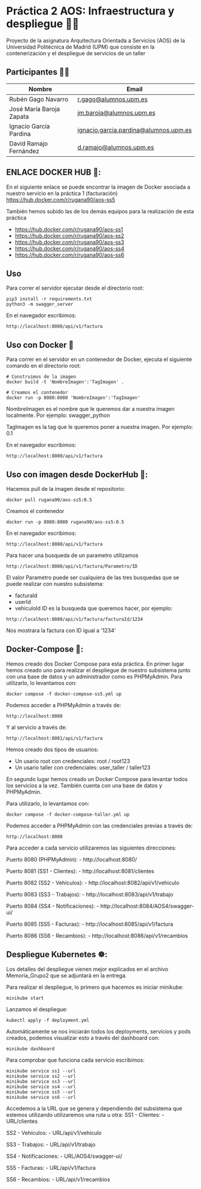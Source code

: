 # Práctica 2 AOS: Infraestructura y despliegue 👨‍🔧
Proyecto de la asignatura Arquitectura Orientada a Servicios (AOS) de la Universidad Politécnica de Madrid (UPM) que consiste en la contenerización y el despliegue de servicios de un taller

## Participantes 👨‍🎓

| Nombre | Email |
| ------ | ------ |
| Rubén Gago Navarro | r.gago@alumnos.upm.es |
| José María Baroja Zapata | jm.baroja@alumnos.upm.es |
| Ignacio García Pardina | ignacio.garcia.pardina@alumnos.upm.es |
| David Ramajo Fernández | d.ramajo@alumnos.upm.es |

## ENLACE DOCKER HUB 🐋:
En el siguiente enlace se puede encontrar la imagen de Docker asociada a nuestro servicio en la práctica 1 (facturación)
https://hub.docker.com/r/rugana90/aos-ss5

También hemos subido las de los demás equipos para la realización de esta práctica
- https://hub.docker.com/r/rugana90/aos-ss1
- https://hub.docker.com/r/rugana90/aos-ss2
- https://hub.docker.com/r/rugana90/aos-ss3
- https://hub.docker.com/r/rugana90/aos-ss4
- https://hub.docker.com/r/rugana90/aos-ss6

## Uso
Para correr el servidor ejecutar desde el directorio root:
```
pip3 install -r requirements.txt
python3 -m swagger_server
```

En el navegador escribimos:
```
http://localhost:8080/api/v1/factura
```

## Uso con Docker 🐋
Para correr en el servidor en un contenedor de Docker, ejecuta el siguiente comando en el directorio root:
```
# Construimos de la imagen
docker build -t 'NombreImagen':'TagImagen' .

# Creamos el contenedor
docker run -p 8080:8080 'NombreImagen':'TagImagen'
```
NombreImagen es el nombre que le queremos dar a nuestra imagen localmente. Por ejemplo: swagger_python

TagImagen es la tag que le queremos poner a nuestra imagen. Por ejemplo: 0.1

En el navegador escribimos:
```
http://localhost:8080/api/v1/factura
```

## Uso con imagen desde DockerHub 🐋:
Hacemos pull de la imagen desde el repositorio:
```
docker pull rugana90/aos-ss5:0.5
```
Creamos el contenedor
```
docker run -p 8080:8080 rugana90/aos-ss5:0.5
```
En el navegador escribimos:
```
http://localhost:8080/api/v1/factura
```
Para hacer una busqueda de un parametro utilizamos
```
http://localhost:8080/api/v1/factura/Parametro/ID
```
El valor Parametro puede ser cualquiera de las tres busquedas que se puede realizar con nuestro subsistema:
  - facturaId
  - userId
  - vehiculoId
ID es la busqueda que queremos hacer, por ejemplo:
```
http://localhost:8080/api/v1/factura/facturaId/1234
```
Nos mostrara la factura con ID igual a '1234'

## Docker-Compose 🐙:
Hemos creado dos Docker Compose para esta práctica.
En primer lugar hemos creado uno para realizar el despliegue de nuestro subsistema junto con una base de datos y un administrador como es PHPMyAdmin.
Para utilizarlo, lo levantamos con:
```
docker compose -f docker-compose-ss5.yml up
```
Podemos acceder a PHPMyAdmin a través de:
```
http://localhost:8080
```
Y al servicio a través de:
```
http://localhost:8081/api/v1/factura
```
Hemos creado dos tipos de usuarios:
 - Un usario root con credenciales: root / root123
 - Un usario taller con credenciales: user_taller / taller123

En segundo lugar hemos creado un Docker Compose para levantar todos los servicios a la vez. También cuenta con una base de datos y PHPMyAdmin.

Para utilizarlo, lo levantamos con:
```
docker compose -f docker-compose-taller.yml up
```
Podemos acceder a PHPMyAdmin con las credenciales previas a través de:
```
http://localhost:8080
```
Para acceder a cada servicio utilizaremos las siguientes direcciones:

Puerto 8080 (PHPMyAdmin):
    - http://localhost:8080/

Puerto 8081 (SS1 - Clientes):
    - http://localhost:8081/clientes

Puerto 8082 (SS2 - Vehículos):
    - http://localhost:8082/api/v1/vehiculo

Puerto 8083 (SS3 - Trabajos):
    - http://localhost:8083/api/v1/trabajo

Puerto 8084 (SS4 - Notificaciones):
    - http://localhost:8084/AOS4/swagger-ui/

Puerto 8085 (SS5 - Facturas):
    - http://localhost:8085/api/v1/factura

Puerto 8086 (SS6 - Recambios):
    - http://localhost:8086/api/v1/recambios

## Despliegue Kubernetes ☸️:
Los detalles del despliegue vienen mejor explicados en el archivo Memoria_Grupo2 que se adjuntará en la entrega.

Para realizar el despliegue, lo primero que hacemos es iniciar minikube:
```
minikube start
```
Lanzamos el despliegue:
```
kubectl apply -f deployment.yml
```
Automáticamente se nos iniciarán todos los deployments, servicios y pods creados, podemos visualizar esto a través del dashboard con:
```
minikube dashboard
```
Para comprobar que funciona cada servicio escribimos:
```
minikube service ss1 --url
minikube service ss2 --url
minikube service ss3 --url
minikube service ss4 --url
minikube service ss5 --url
minikube service ss6 --url
```
Accedemos a la URL que se genera y dependiendo del subsistema que estemos utilizando utilizaremos una ruta u otra:
SS1 - Clientes:
    - URL/clientes

SS2 - Vehículos:
    - URL/api/v1/vehiculo

SS3 - Trabajos:
    - URL/api/v1/trabajo

SS4 - Notificaciones:
    - URL/AOS4/swagger-ui/

SS5 - Facturas:
    - URL/api/v1/factura
    
SS6 - Recambios:
    - URL/api/v1/recambios
